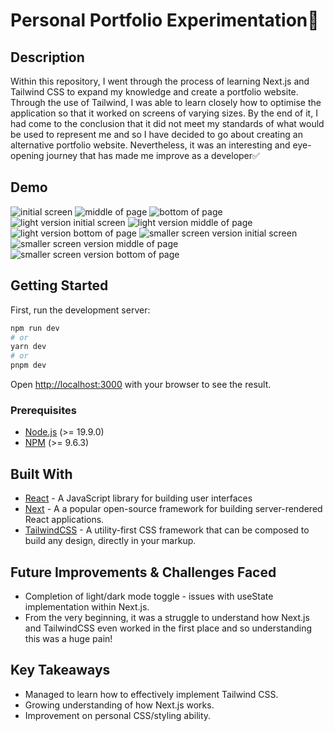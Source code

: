 # Personal Portfolio Experimentation🤖

## Description

Within this repository, I went through the process of learning Next.js and Tailwind CSS to expand my knowledge and create a portfolio website. Through the use of Tailwind, I was able to learn closely how to optimise the application so that it worked on screens of varying sizes. By the end of it, I had come to the conclusion that it did not meet my standards of what would be used to represent me and so I have decided to go about creating an alternative portfolio website. Nevertheless, it was an interesting and eye-opening journey that has made me improve as a developer✅

## Demo

<img src="./public/Main.png" alt="initial screen">
<img src="./public/Second.png" alt="middle of page">
<img src="./public/Last.png" alt="bottom of page">
<img src="./public/MainLight.png" alt="light version initial screen">
<img src="./public/SecondLight.png" alt="light version middle of page">
<img src="./public/LastLight.png" alt="light version bottom of page">
<img src="./public/MainSmall.png" alt="smaller screen version initial screen">
<img src="./public/SecondSmall.png" alt="smaller screen version middle of page">
<img src="./public/LastSmall.png" alt="smaller screen version bottom of page">



## Getting Started

First, run the development server:

```bash
npm run dev
# or
yarn dev
# or
pnpm dev
```

Open [http://localhost:3000](http://localhost:3000) with your browser to see the result.

### Prerequisites

- [Node.js](https://nodejs.org/en/) (>= 19.9.0)
- [NPM](https://docs.npmjs.com/cli/v9/commands/npm-install) (>= 9.6.3)


## Built With

- [React](https://reactjs.org/) - A JavaScript library for building user interfaces
- [Next](https://nextjs.org/) - A a popular open-source framework for building server-rendered React applications.
- [TailwindCSS](https://tailwindcss.com/) - A utility-first CSS framework that can be composed to build any design, directly in your markup.


## Future Improvements & Challenges Faced

- Completion of light/dark mode toggle - issues with useState implementation within Next.js.
- From the very beginning, it was a struggle to understand how Next.js and TailwindCSS even worked in the first place and so understanding this was a huge pain!


## Key Takeaways

- Managed to learn how to effectively implement Tailwind CSS.
- Growing understanding of how Next.js works.
- Improvement on personal CSS/styling ability.
